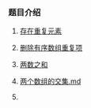 ### 题目介绍
1. [存在重复元素](./存在重复元素.md)

2. [删除有序数组重复项](./删除有序数组重复项.md)

3. [两数之和](./两数之和.md)

4. [两个数组的交集.md](./两个数组的交集.md)

5. 